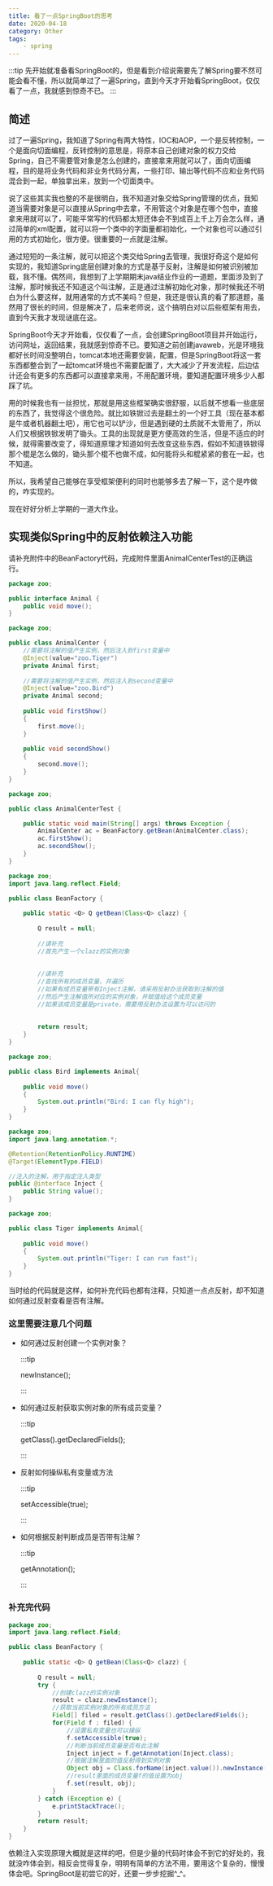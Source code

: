```yaml
---
title: 看了一点SpringBoot的思考
date: 2020-04-18
category: Other
tags:
​    - spring
---
```


:::tip
先开始就准备看SpringBoot的，但是看到介绍说需要先了解Spring要不然可能会看不懂，所以就简单过了一遍Spring，直到今天才开始看SpringBoot，仅仅看了一点，我就感到惊奇不已。
:::

<!-- more -->

## 简述

过了一遍Spring，我知道了Spring有两大特性，IOC和AOP，一个是反转控制，一个是面向切面编程，反转控制的意思是，将原本自己创建对象的权力交给Spring，自己不需要管对象是怎么创建的，直接拿来用就可以了，面向切面编程，目的是将业务代码和非业务代码分离，一些打印、输出等代码不应和业务代码混合到一起，单独拿出来，放到一个切面类中。

说了这些其实我也整的不是很明白，我不知道对象交给Spring管理的优点，我知道当需要对象是可以直接从Spring中去拿，不用管这个对象是在哪个包中，直接拿来用就可以了，可能平常写的代码都太短还体会不到成百上千上万会怎么样，通过简单的xml配置，就可以将一个类中的字面量都初始化，一个对象也可以通过引用的方式初始化，很方便。很重要的一点就是注解。

通过短短的一条注解，就可以把这个类交给Spring去管理，我很好奇这个是如何实现的，我知道Spring底层创建对象的方式是基于反射，注解是如何被识别被加载，我不懂。偶然间，我想到了上学期期末java结业作业的一道题，里面涉及到了注解，那时候我还不知道这个叫注解，正是通过注解初始化对象，那时候我还不明白为什么要这样，就用通常的方式不美吗？但是，我还是很认真的看了那道题，虽然用了很长的时间，但是解决了，后来老师说，这个搞明白对以后些框架有用去，直到今天我才发现谜底在这。

SpringBoot今天才开始看，仅仅看了一点，会创建SpringBoot项目并开始运行，访问网址，返回结果，我就感到惊奇不已。要知道之前创建javaweb，光是环境我都好长时间没整明白，tomcat本地还需要安装，配置，但是SpringBoot将这一套东西都整合到了一起tomcat环境也不需要配置了，大大减少了开发流程，后边估计还会有更多的东西都可以直接拿来用，不用配置环境，要知道配置环境多少人都踩了坑。

用的时候我也有一丝担忧，那就是用这些框架确实很舒服，以后就不想看一些底层的东西了，我觉得这个很危险。就比如铁锨过去是翻土的一个好工具（现在基本都是牛或者机器翻土吧），用它也可以铲沙，但是遇到硬的土质就不太管用了，所以人们又根据铁锨发明了锄头。工具的出现就是更方便高效的生活，但是不适应的时候，就得需要改变了，得知道原理才知道如何去改变这些东西，假如不知道铁锨得那个棍是怎么做的，锄头那个棍不也做不成，如何能将头和棍紧紧的套在一起，也不知道。

所以，我希望自己能够在享受框架便利的同时也能够多去了解一下，这个是咋做的，咋实现的。

现在好好分析上学期的一道大作业。

## 实现类似Spring中的反射依赖注入功能

请补充附件中的BeanFactory代码，完成附件里面AnimalCenterTest的正确运行。

```java
package zoo;

public interface Animal {
	public void move();
}
```

```java
package zoo;

public class AnimalCenter {
	//需要将注解的值产生实例，然后注入到first变量中
	@Inject(value="zoo.Tiger")
	private Animal first;
    
	//需要将注解的值产生实例，然后注入到second变量中
	@Inject(value="zoo.Bird")
	private Animal second;
    
	public void firstShow()
	{
		first.move();
	}
	
	public void secondShow()
	{
		second.move();
	}
}
```

```java
package zoo;

public class AnimalCenterTest {

	public static void main(String[] args) throws Exception {
		AnimalCenter ac = BeanFactory.getBean(AnimalCenter.class);
		ac.firstShow();
		ac.secondShow();		
	}
}
```

```java
package zoo;
import java.lang.reflect.Field;

public class BeanFactory {
 
    public static <Q> Q getBean(Class<Q> clazz) {
    	
    	Q result = null;
    	
    	//请补充
    	//首先产生一个clazz的实例对象
        
        
        //请补充
        //查找所有的成员变量，并遍历
        //如果有成员变量带有Inject注解，请采用反射办法获取到注解的值
        //然后产生注解值所对应的实例对象，并赋值给这个成员变量
        //如果该成员变量是private，需要用反射办法设置为可以访问的
    	
        
        return result;
    }
}
```

```java
package zoo;

public class Bird implements Animal{
	
	public void move()
	{
		System.out.println("Bird: I can fly high");
	}
}

```

```java
package zoo;
import java.lang.annotation.*;

@Retention(RetentionPolicy.RUNTIME)
@Target(ElementType.FIELD)

//注入的注解，用于指定注入类型
public @interface Inject {
	public String value();
}
```

```java
package zoo;

public class Tiger implements Animal{
	
	public void move()
	{
		System.out.println("Tiger: I can run fast");
	}
}
```

当时给的代码就是这样，如何补充代码也都有注释，只知道一点点反射，却不知道如何通过反射查看是否有注解。

### 这里需要注意几个问题

+ 如何通过反射创建一个实例对象？

  :::tip

  newInstance();

  :::

+ 如何通过反射获取实例对象的所有成员变量？

  :::tip

  getClass().getDeclaredFields();

  :::

+ 反射如何操纵私有变量或方法

  :::tip

  setAccessible(true);

  :::

+ 如何根据反射判断成员是否带有注解？

  :::tip

  getAnnotation();

  :::

### 补充完代码

```java
package zoo;
import java.lang.reflect.Field;

public class BeanFactory {
 
    public static <Q> Q getBean(Class<Q> clazz) {
    	
    	Q result = null;
        try {
        	//创建clazz的实例对象
			result = clazz.newInstance();
            //获取当前实例对象的所有成员方法
			Field[] filed = result.getClass().getDeclaredFields();
			for(Field f : filed) {
				//设置私有变量也可以操纵
				f.setAccessible(true);
				//判断当前成员变量是否有此注解
				Inject inject = f.getAnnotation(Inject.class);
				//根据注解里面的值反射得到实例对象
				Object obj = Class.forName(inject.value()).newInstance();
				//result里面的成员变量f的值设置为obj
			    f.set(result, obj);
			}
		} catch (Exception e) {
			e.printStackTrace();
		}
        return result;
    }
}
```

依赖注入实现原理大概就是这样的吧，但是少量的代码时体会不到它的好处的，我就没咋体会到，相反会觉得复杂，明明有简单的方法不用，要用这个复杂的，慢慢体会吧。SpringBoot是初尝它的好，还要一步步挖掘^_^。